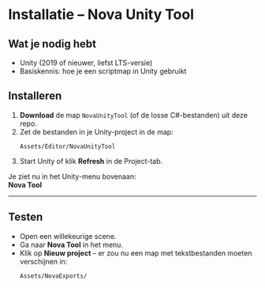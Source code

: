 # Installatie – Nova Unity Tool

## Wat je nodig hebt
- Unity (2019 of nieuwer, liefst LTS-versie)
- Basiskennis: hoe je een scriptmap in Unity gebruikt

## Installeren
1. **Download** de map `NovaUnityTool` (of de losse C#-bestanden) uit deze repo.
2. Zet de bestanden in je Unity-project in de map:
   ```
   Assets/Editor/NovaUnityTool
   ```
3. Start Unity of klik **Refresh** in de Project-tab.

Je ziet nu in het Unity-menu bovenaan:  
**Nova Tool**

---

## Testen
- Open een willekeurige scene.
- Ga naar **Nova Tool** in het menu.
- Klik op **Nieuw project** – er zou nu een map met tekstbestanden moeten verschijnen in:
  ```
  Assets/NovaExports/
  ```
